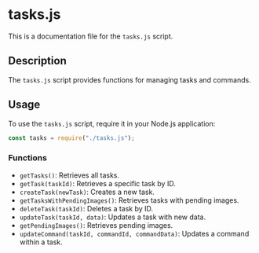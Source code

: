 # tasks.js

This is a documentation file for the `tasks.js` script.

## Description

The `tasks.js` script provides functions for managing tasks and commands.

## Usage

To use the `tasks.js` script, require it in your Node.js application:

```javascript
const tasks = require("./tasks.js");
```

### Functions

- `getTasks()`: Retrieves all tasks.
- `getTask(taskId)`: Retrieves a specific task by ID.
- `createTask(newTask)`: Creates a new task.
- `getTasksWithPendingImages()`: Retrieves tasks with pending images.
- `deleteTask(taskId)`: Deletes a task by ID.
- `updateTask(taskId, data)`: Updates a task with new data.
- `getPendingImages()`: Retrieves pending images.
- `updateCommand(taskId, commandId, commandData)`: Updates a command within a task.
